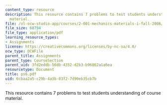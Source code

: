 ```yaml
---
content_type: resource
description: This resource contains 7 problems to test students understanding of course
  material.
file: /ol-ocw-studio-app/courses/2-001-mechanics-materials-i-fall-2006/6cbaa2a5c29b4a3b03f27d90eb35cb7b_ps6.pdf
file_size: 68794
file_type: application/pdf
learning_resource_types:
- Assignments
license: https://creativecommons.org/licenses/by-nc-sa/4.0/
ocw_type: OCWFile
parent_title: Assignments
parent_type: CourseSection
parent_uid: 3fd2eddb-56db-4352-d2b3-b96862a1a6ea
resourcetype: Document
title: ps6.pdf
uid: 6cbaa2a5-c29b-4a3b-03f2-7d90eb35cb7b
---
```

This resource contains 7 problems to test students understanding of course material.